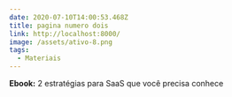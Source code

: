 ```yaml
---
date: 2020-07-10T14:00:53.468Z
title: pagina numero dois
link: http://localhost:8000/
image: /assets/ativo-8.png
tags:
  - Materiais
---
```

**Ebook:** 2 estratégias para SaaS que você precisa conhece
